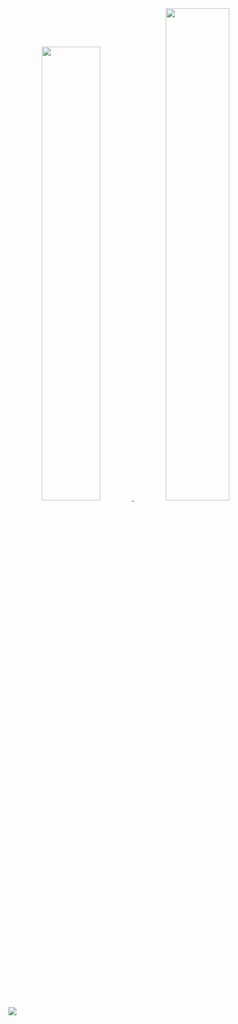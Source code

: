 <div align="center">
  <a href="https://github.com/matheusproject">
  <img width="48%" src="https://github-readme-stats.vercel.app/api?username=matheusproject&show_icons=true&theme=dark&include_all_commits=true&count_private=true"/>
  <img width="50%" src="https://github-readme-stats.vercel.app/api/top-langs/?username=matheusproject&layout=compact&langs_count=7&theme=dark"/>
</div>
 
  ##
  
<div> 
  <a href = "mailto:matheuss.oliveira@outlook.com.br"><img src= "https://img.shields.io/badge/Microsoft_Outlook-0078D4?style=for-the-badge&logo=microsoft-outlook&logoColor=white" target="_blank"></a>
</div>
  
